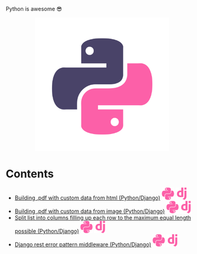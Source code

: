 Python is awesome :sunglasses:

<p align="center">
  <img src="./assets/python.svg" width="350" style="background-color:white">
</p>

# Contents
- [Building .pdf with custom data from html (Python/Django)](./building_pdf_from_html_python.md) ![Python](./../../assets/icons/python.svg) ![Django](./../../assets/icons/django.svg)
- [Building .pdf with custom data from image (Python/Django)](./building_pdf_from_image_python.md) ![Python](./../../assets/icons/python.svg) ![Django](./../../assets/icons/django.svg)
- [Split list into columns filling up each row to the maximum equal length possible (Python/Django)](./split_list_into_columns.md) ![Python](./../../assets/icons/python.svg) ![Django](./../../assets/icons/django.svg)
- [Django rest error pattern middleware (Python/Django)](djnago_rest_framework_error_handler.md) ![Python](./../../assets/icons/python.svg) ![Django](./../../assets/icons/django.svg)